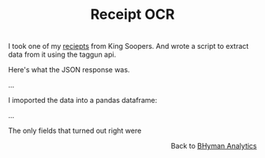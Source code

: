 
<h1>
    <p align="center">Receipt OCR</p>
</h1>

<h1></h1>

I took one of my <a href="https://github.com/bhyman67/Receipt-OCR/blob/master/reciept.jpg">reciepts</a> from King Soopers. And wrote a script to extract data from it using the taggun api. 

Here's what the JSON response was. 

...

I imoported the data into a pandas dataframe:

...

The only fields that turned out right were

<p align="right">Back to <a href="https://bhyman67.github.io/">BHyman Analytics<a><p>